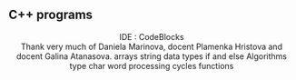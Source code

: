 
## C++ programs
<p align="center">
IDE : CodeBlocks <br />
Thank very much of Daniela Marinova, docent Plamenka Hristova and docent Galina Atanasova.
  arrays
  string
  data types
  if and else
  Algorithms 
  type char
  word processing
  cycles
  functions
</p>
